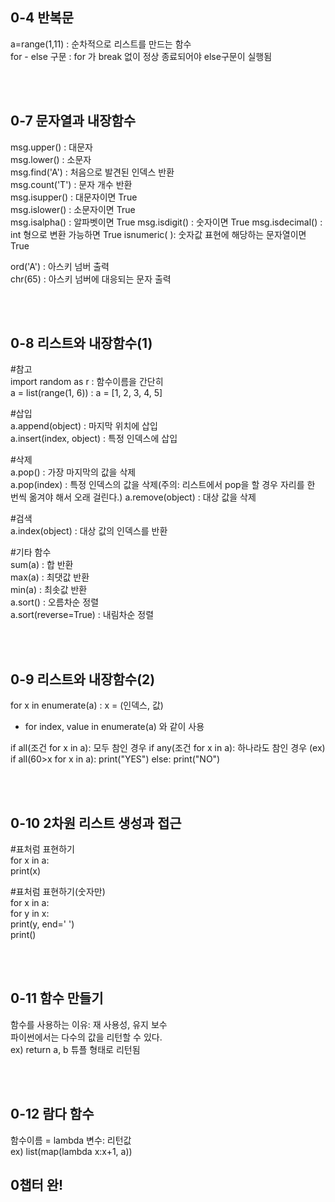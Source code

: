 ## 0-4 반복문
a=range(1,11) : 순차적으로 리스트를 만드는 함수  
for - else 구문 : for 가 break 없이 정상 종료되어야 else구문이 실행됨

<br>
<br>

## 0-7 문자열과 내장함수 

msg.upper() : 대문자  
msg.lower() : 소문자  
msg.find('A') : 처음으로 발견된 인덱스 반환  
msg.count('T') :  문자 개수 반환  
msg.isupper() : 대문자이면 True  
msg.islower() : 소문자이면 True  
msg.isalpha() : 알파벳이면 True
msg.isdigit() : 숫자이면 True
msg.isdecimal() : int 형으로 변환 가능하면 True 
isnumeric( ): 숫자값 표현에 해당하는 문자열이면 True

ord('A') : 아스키 넘버 출력  
chr(65) : 아스키 넘버에 대응되는 문자 출력  
  
<br>
<br>

## 0-8 리스트와 내장함수(1) 

#참고  
import random as r : 함수이름을 간단히  
a = list(range(1, 6)) : a = [1, 2, 3, 4, 5]  

#삽입  
a.append(object) : 마지막 위치에 삽입  
a.insert(index, object) : 특정 인덱스에 삽입  

#삭제  
a.pop() : 가장 마지막의 값을 삭제  
a.pop(index) : 특정 인덱스의 값을 삭제(주의: 리스트에서 pop을 할 경우 자리를 한 번씩 옮겨야 해서 오래 걸린다.)
a.remove(object) : 대상 값을 삭제  

#검색  
a.index(object) : 대상 값의 인덱스를 반환   

#기타 함수  
sum(a) : 합 반환   
max(a) : 최댓값 반환  
min(a) : 최솟값 반환   
a.sort() : 오름차순 정렬  
a.sort(reverse=True) : 내림차순 정렬   

<br>
<br>

## 0-9 리스트와 내장함수(2)

for x in enumerate(a) : x = (인덱스, 값)  
- for index, value in enumerate(a) 와 같이 사용

if all(조건 for x in a): 모두 참인 경우
if any(조건 for x in a): 하나라도 참인 경우
(ex)
if all(60>x for x in a):
	print("YES")
else:
	print("NO") 

<br>
<br>

## 0-10 2차원 리스트 생성과 접근


#표처럼 표현하기  
for x in a:  
	print(x)  

#표처럼 표현하기(숫자만)  
for x in a:  
	for y in x:  
		print(y, end=' ')  
	print()  


<br>
<br>

## 0-11 함수 만들기

함수를 사용하는 이유: 재 사용성, 유지 보수     
파이썬에서는 다수의 값을 리턴할 수 있다.   
ex) return a, b 튜플 형태로 리턴됨  


<br>
<br>

## 0-12 람다 함수

함수이름 = lambda 변수: 리턴값   
ex) list(map(lambda x:x+1, a))  


## 0챕터 완! 
